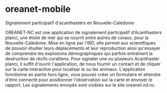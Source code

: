 # oreanet-mobile
Signalement participatif d'acanthasters en Nouvelle-Calédonie

OREANET-NC est une application de signalement participatif d'Acanthasters planci, une étoile de mer qui se nourrit entre autres de coraux, pour la Nouvelle-Calédonie. 
Mise en ligne par l'IRD, elle permet aux scientifiques de pouvoir étudier leurs déplacements et leur reproduction ainsi qu'essayer de comprendre les explosions démographiques qui parfois entraînent la destruction de récifs coralliens.
Pour signaler une ou plusieurs Acanthaster planci, il suffit d'ouvrir l'application, de nous fournir un contact et de cliquer sur la carte interactive pour localiser le ou les animaux.
L'application fonctionne en partie hors ligne, vous pouvez créer un formulaire et attendre d'être connecté pour positionner l'observation sur la carte et envoyer le rapport.
Les signalements envoyés sont visibles sur le site oreanet.ird.nc.